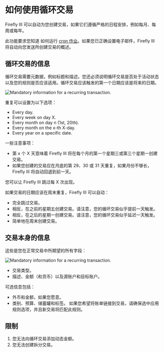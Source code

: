 # 如何使用循环交易

Firefly III 可以自动为您创建交易，如果它们遵循严格的日程安排，例如每月、每周或每年。

此功能要求您知道 如何运行 [cron 作业](../advanced/cron.md)。如果您已正确设置电子邮件，Firefly III 将自动向您发送所创建交易的概述。

## 循环交易的信息

循环交易需要元数据，例如标题和描述。您还必须说明循环交易是否处于活动状态以及您的规则是否应该适用。循环交易应该触发的第一个日期应该是将来的日期。

![Mandatory information for a recurring transaction.](../../../images/how-to/firefly-iii/finances/recurrence-mandatory.png)

重复可以设置为以下选项：

- Every day.
- Every week on day X.
- Every month on day n (1st, 20th).
- Every month on the x-th X-day.
- Every year on a specific date.

一些注意事项：

- 第 x 个 X 天意味着 Firefly III 将在每个月的第一个星期三或第三个星期一创建交易。
- 如果您创建的交易应在月底的第 29、30 或 31 天重复，如果月份不够长，Firefly III 将自动回退到前一天。

您可以让 Firefly III 跳过每 X 次出现。

如果交易的日期应该在周末重复，Firefly III 可以自动：

- 完全跳过交易。
- 相反，在之前的星期五创建交易。请注意，您的循环交易似乎提前一天触发。
- 相反，在之后的星期一创建交易。请注意，您的循环交易似乎延迟一天触发。
- 简单地在周末创建交易。

## 交易本身的信息

这些是您在正常交易中所期望的所有字段：

![Mandatory information for a recurring transaction.](../../../images/how-to/firefly-iii/finances/transaction-mandatory.png)

- 交易类型。
- 描述、金额（和货币）以及源账户和目标账户。

可选信息包括：

- 外币和金额，如果您愿意。
- 类别、预算、储蓄罐和标签。
如果您希望将账单链接到交易，请确保选中应用规则选项，并且新交易将匹配此规则。

## 限制
1. 您无法向循环交易添加动态金额。
2. 您无法创建拆分交易。
